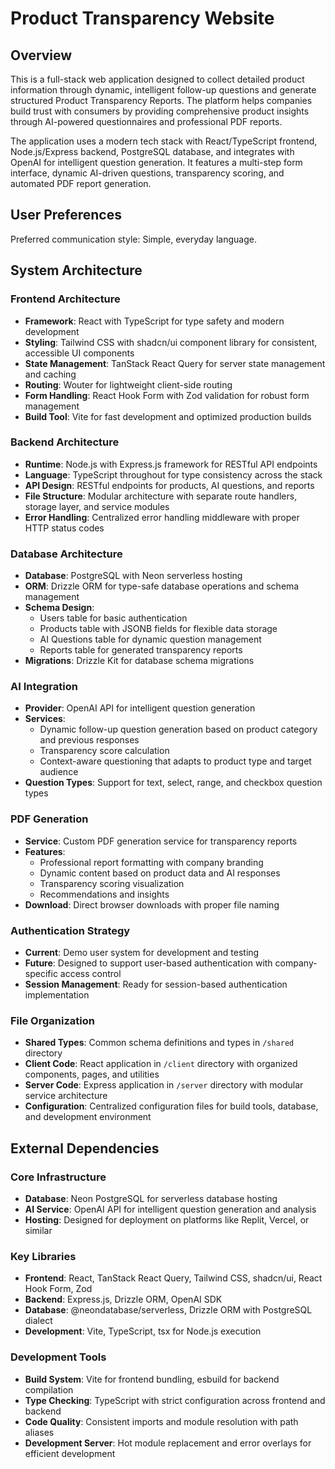 # Product Transparency Website

## Overview

This is a full-stack web application designed to collect detailed product information through dynamic, intelligent follow-up questions and generate structured Product Transparency Reports. The platform helps companies build trust with consumers by providing comprehensive product insights through AI-powered questionnaires and professional PDF reports.

The application uses a modern tech stack with React/TypeScript frontend, Node.js/Express backend, PostgreSQL database, and integrates with OpenAI for intelligent question generation. It features a multi-step form interface, dynamic AI-driven questions, transparency scoring, and automated PDF report generation.

## User Preferences

Preferred communication style: Simple, everyday language.

## System Architecture

### Frontend Architecture
- **Framework**: React with TypeScript for type safety and modern development
- **Styling**: Tailwind CSS with shadcn/ui component library for consistent, accessible UI components
- **State Management**: TanStack React Query for server state management and caching
- **Routing**: Wouter for lightweight client-side routing
- **Form Handling**: React Hook Form with Zod validation for robust form management
- **Build Tool**: Vite for fast development and optimized production builds

### Backend Architecture
- **Runtime**: Node.js with Express.js framework for RESTful API endpoints
- **Language**: TypeScript throughout for type consistency across the stack
- **API Design**: RESTful endpoints for products, AI questions, and reports
- **File Structure**: Modular architecture with separate route handlers, storage layer, and service modules
- **Error Handling**: Centralized error handling middleware with proper HTTP status codes

### Database Architecture
- **Database**: PostgreSQL with Neon serverless hosting
- **ORM**: Drizzle ORM for type-safe database operations and schema management
- **Schema Design**: 
  - Users table for basic authentication
  - Products table with JSONB fields for flexible data storage
  - AI Questions table for dynamic question management
  - Reports table for generated transparency reports
- **Migrations**: Drizzle Kit for database schema migrations

### AI Integration
- **Provider**: OpenAI API for intelligent question generation
- **Services**: 
  - Dynamic follow-up question generation based on product category and previous responses
  - Transparency score calculation
  - Context-aware questioning that adapts to product type and target audience
- **Question Types**: Support for text, select, range, and checkbox question types

### PDF Generation
- **Service**: Custom PDF generation service for transparency reports
- **Features**: 
  - Professional report formatting with company branding
  - Dynamic content based on product data and AI responses
  - Transparency scoring visualization
  - Recommendations and insights
- **Download**: Direct browser downloads with proper file naming

### Authentication Strategy
- **Current**: Demo user system for development and testing
- **Future**: Designed to support user-based authentication with company-specific access control
- **Session Management**: Ready for session-based authentication implementation

### File Organization
- **Shared Types**: Common schema definitions and types in `/shared` directory
- **Client Code**: React application in `/client` directory with organized components, pages, and utilities
- **Server Code**: Express application in `/server` directory with modular service architecture
- **Configuration**: Centralized configuration files for build tools, database, and development environment

## External Dependencies

### Core Infrastructure
- **Database**: Neon PostgreSQL for serverless database hosting
- **AI Service**: OpenAI API for intelligent question generation and analysis
- **Hosting**: Designed for deployment on platforms like Replit, Vercel, or similar

### Key Libraries
- **Frontend**: React, TanStack React Query, Tailwind CSS, shadcn/ui, React Hook Form, Zod
- **Backend**: Express.js, Drizzle ORM, OpenAI SDK
- **Database**: @neondatabase/serverless, Drizzle ORM with PostgreSQL dialect
- **Development**: Vite, TypeScript, tsx for Node.js execution

### Development Tools
- **Build System**: Vite for frontend bundling, esbuild for backend compilation
- **Type Checking**: TypeScript with strict configuration across frontend and backend
- **Code Quality**: Consistent imports and module resolution with path aliases
- **Development Server**: Hot module replacement and error overlays for efficient development